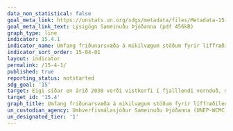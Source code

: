 ```yaml
---
data_non_statistical: false
goal_meta_link: https://unstats.un.org/sdgs/metadata/files/Metadata-15-04-01.pdf
goal_meta_link_text: Lýsigögn Sameinuðu Þjóðanna (pdf 456kB)
graph_type: line
indicator: 15.4.1
indicator_name: Umfang friðunarsvæða á mikilvægum stöðum fyrir líffræðilega fjölbreytni á fjallasvæðum.
indicator_sort_order: 15-04-01
layout: indicator
permalink: /15-4-1/
published: true
reporting_status: notstarted
sdg_goal: '15'
target: Eigi síðar en árið 2030 verði vistkerfi í fjalllendi vernduð, meðal annars líffræðileg fjölbreytni þeirra, í því skyni að njóta ávinnings af nýtingu þeirra, sem er meginhugmyndafræði sjálfbærrar þróunar.
target_id: '15.4'
graph_title: Umfang friðunarsvæða á mikilvægum stöðum fyrir líffræðilega fjölbreytni á fjallasvæðum.
un_custodian_agency: Umhverfismálasjóður Sameinuðu Þjóðanna (UNEP-WCMC,UNEP)
un_designated_tier: '1'
---
```

